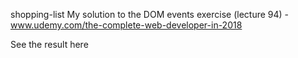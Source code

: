shopping-list
My solution to the DOM events exercise (lecture 94) - www.udemy.com/the-complete-web-developer-in-2018

See the result here